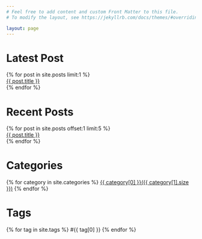 ```yaml
---
# Feel free to add content and custom Front Matter to this file.
# To modify the layout, see https://jekyllrb.com/docs/themes/#overriding-theme-defaults

layout: page
---
```


<h1>Latest Post</h1>
{% for post in site.posts limit:1 %}
<div><a href="{{ post.url }}">{{ post.title }}</a></div>
{% endfor %}

<br />
<h1>Recent Posts</h1>
{% for post in site.posts offset:1 limit:5 %}
<div><a href="{{ post.url }}">{{ post.title }}</a></div>
{% endfor %}

<h1>Categories</h1>
<p>
{% for category in site.categories %}
<span><a href="/categories/{{category[0]}}/">{{ category[0] }}({{ category[1].size }})</a></span>
{% endfor %}
</p>

<h1>Tags</h1>
<p>
{% for tag in site.tags %}
    #{{ tag[0] }}
{% endfor %}
</p>


<!-- <div id="archives">
{% for category in site.categories %}
  <div class="archive-group">
    {% capture category_name %}{{ category | first }}{% endcapture %}
    <div id="#{{ category_name | slugize }}"></div>
    <p></p>

    <h3 class="category-head">{{ category_name }}</h3>
    <a name="{{ category_name | slugize }}"></a>
    {% for post in site.categories[category_name] %}
    <article class="archive-item">
      <h4><a href="{{ site.baseurl }}{{ post.url }}">{{post.title}}</a></h4>
    </article>
    {% endfor %}
  </div>
{% endfor %}
</div> -->
